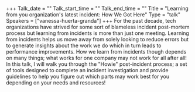 +++
Talk_date = ""
Talk_start_time = ""
Talk_end_time = ""
Title = "Learning from you organization's latest incident: How We Got Here"
Type = "talk"
Speakers = ["vanessa-huerta-granda"]
+++
For the past decade, tech organizations have strived for some sort of blameless incident post-mortem process but learning from incidents is more than just one meeting. Learning from incidents helps us move away from solely looking to reduce errors but to generate insights about the work we do which in turn leads to performance improvements. How we learn from incidents though depends on many things; what works for one company may not work for all after all! In this talk, I will walk you through the "Howie" post-incident process; a set of tools designed to complete an incident investigation and provide guidelines to help you figure out which parts may work best for you depending on your needs and resources!
